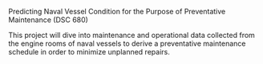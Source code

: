 Predicting Naval Vessel Condition for the Purpose of Preventative Maintenance (DSC 680)

This project will dive into maintenance and operational data collected from the engine rooms of naval vessels to derive a preventative maintenance schedule in order to minimize unplanned repairs.
